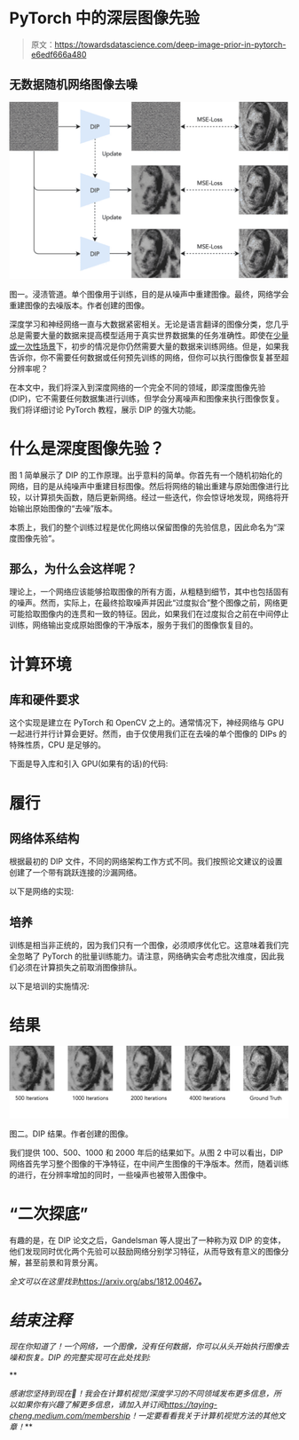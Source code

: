 # PyTorch 中的深层图像先验

> 原文：<https://towardsdatascience.com/deep-image-prior-in-pytorch-e6edf666a480>

## 无数据随机网络图像去噪

![](img/90d9e500b050efb4f12021c4a00e0dc9.png)

图一。浸渍管道。单个图像用于训练，目的是从噪声中重建图像。最终，网络学会重建图像的去噪版本。作者创建的图像。

深度学习和神经网络一直与大数据紧密相关。无论是语言翻译的图像分类，您几乎总是需要大量的数据来提高模型适用于真实世界数据集的任务准确性。即使在[少量或一次性场景](/building-a-one-shot-learning-network-with-pytorch-d1c3a5fafa4a)下，初步的情况是你仍然需要大量的数据来训练网络。但是，如果我告诉你，你不需要任何数据或任何预先训练的网络，但你可以执行图像恢复甚至超分辨率呢？

在本文中，我们将深入到深度网络的一个完全不同的领域，即深度图像先验(DIP)，它不需要任何数据集进行训练，但学会分离噪声和图像来执行图像恢复。我们将详细讨论 PyTorch 教程，展示 DIP 的强大功能。

# 什么是深度图像先验？

图 1 简单展示了 DIP 的工作原理。出乎意料的简单。你首先有一个随机初始化的网络，目的是从纯噪声中重建目标图像。然后将网络的输出重建与原始图像进行比较，以计算损失函数，随后更新网络。经过一些迭代，你会惊讶地发现，网络将开始输出原始图像的“去噪”版本。

本质上，我们的整个训练过程是优化网络以保留图像的先验信息，因此命名为“深度图像先验”。

## 那么，为什么会这样呢？

理论上，一个网络应该能够拾取图像的所有方面，从粗糙到细节，其中也包括固有的噪声。然而，实际上，在最终拾取噪声并因此“过度拟合”整个图像之前，网络更可能拾取图像内的连贯和一致的特征。因此，如果我们在过度拟合之前在中间停止训练，网络输出变成原始图像的干净版本，服务于我们的图像恢复目的。

# 计算环境

## 库和硬件要求

这个实现是建立在 PyTorch 和 OpenCV 之上的。通常情况下，神经网络与 GPU 一起进行并行计算会更好。然而，由于仅使用我们正在去噪的单个图像的 DIPs 的特殊性质，CPU 是足够的。

下面是导入库和引入 GPU(如果有的话)的代码:

# 履行

## 网络体系结构

根据最初的 DIP 文件，不同的网络架构工作方式不同。我们按照论文建议的设置创建了一个带有跳跃连接的沙漏网络。

以下是网络的实现:

## 培养

训练是相当非正统的，因为我们只有一个图像，必须顺序优化它。这意味着我们完全忽略了 PyTorch 的批量训练能力。请注意，网络确实会考虑批次维度，因此我们必须在计算损失之前取消图像排队。

以下是培训的实施情况:

# 结果

![](img/cfa18dce5a99478c2d25d43d71ffc322.png)

图二。DIP 结果。作者创建的图像。

我们提供 100、500、1000 和 2000 年后的结果如下。从图 2 中可以看出，DIP 网络首先学习整个图像的干净特征，在中间产生图像的干净版本。然而，随着训练的进行，在分辨率增加的同时，一些噪声也被带入图像中。

# “二次探底”

有趣的是，在 DIP 论文之后，Gandelsman 等人提出了一种称为双 DIP 的变体，他们发现同时优化两个先验可以鼓励网络分别学习特征，从而导致有意义的图像分解，甚至前景和背景分离。

*全文可以在这里找到*<https://arxiv.org/abs/1812.00467>**。**

# *结束注释*

*现在你知道了！一个网络，一个图像，没有任何数据，你可以从头开始执行图像去噪和恢复。DIP 的完整实现可在此处找到:*

 ** 

**感谢您坚持到现在*🙏！*我会在计算机视觉/深度学习的不同领域发布更多信息，所以如果你有兴趣了解更多信息，请加入并订阅*<https://taying-cheng.medium.com/membership>**！一定要看看我关于计算机视觉方法的其他文章！***